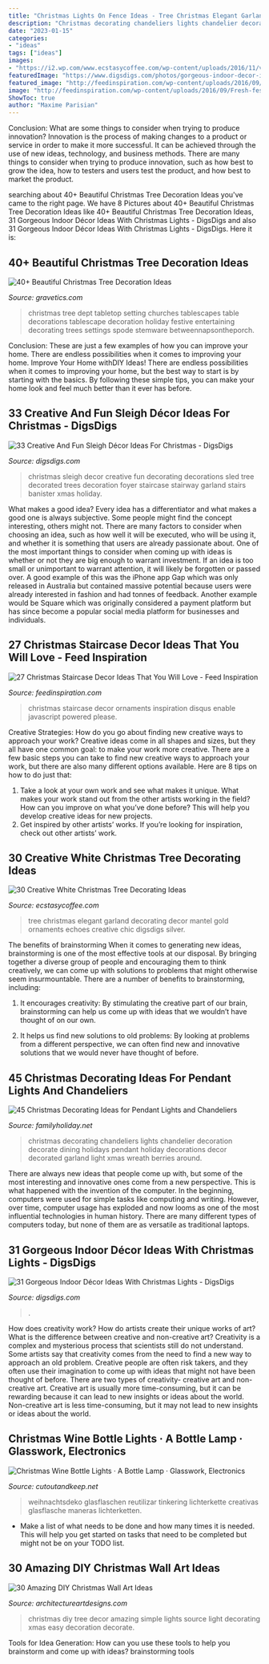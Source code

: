 ```yaml
---
title: "Christmas Lights On Fence Ideas - Tree Christmas Elegant Garland Decorating Decor Mantel Gold Ornaments Echoes Creative Chic Digsdigs Silver"
description: "Christmas decorating chandeliers lights chandelier decoration decorate dining holidays pendant holiday decorations decor decorated garland light xmas wreath berries around"
date: "2023-01-15"
categories:
- "ideas"
tags: ["ideas"]
images:
- "https://i2.wp.com/www.ecstasycoffee.com/wp-content/uploads/2016/11/vintage-tree.jpg?resize=461%2C640"
featuredImage: "https://www.digsdigs.com/photos/gorgeous-indoor-decor-ideas-with-christmas-lights-19-554x1002.jpg"
featured_image: "http://feedinspiration.com/wp-content/uploads/2016/09/Fresh-festive-Christmas-Staircase-with-Ornaments.jpg"
image: "http://feedinspiration.com/wp-content/uploads/2016/09/Fresh-festive-Christmas-Staircase-with-Ornaments.jpg"
ShowToc: true
author: "Maxime Parisian"
---
```



Conclusion: What are some things to consider when trying to produce innovation?
Innovation is the process of making changes to a product or service in order to make it more successful. It can be achieved through the use of new ideas, technology, and business methods. There are many things to consider when trying to produce innovation, such as how best to grow the idea, how to testers and users test the product, and how best to market the product.

	

		
searching about 40+ Beautiful Christmas Tree Decoration Ideas you've came to the right page. We have 8 Pictures about 40+ Beautiful Christmas Tree Decoration Ideas like 40+ Beautiful Christmas Tree Decoration Ideas, 31 Gorgeous Indoor Décor Ideas With Christmas Lights - DigsDigs and also 31 Gorgeous Indoor Décor Ideas With Christmas Lights - DigsDigs. Here it is:
		
    
## 40+ Beautiful Christmas Tree Decoration Ideas

<img loading=lazy src="https://www.gravetics.com/wp-content/uploads/2017/10/Beautiful-Christmas-Tree-Decorations-Ideas.jpg" onerror="this.onerror=null;this.src='https://tse4.mm.bing.net/th?id=OIP.TL9-8xj1smJlJUKvkgiakwHaLL&amp;pid=15.1';" alt="40+ Beautiful Christmas Tree Decoration Ideas">

_Source: gravetics.com_

>christmas tree dept tabletop setting churches tablescapes table decorations tablescape decoration holiday festive entertaining decorating trees settings spode stemware betweennapsontheporch. 

	

Conclusion: These are just a few examples of how you can improve your home. There are endless possibilities when it comes to improving your home.
Improve Your Home withDIY Ideas!
There are endless possibilities when it comes to improving your home, but the best way to start is by starting with the basics. By following these simple tips, you can make your home look and feel much better than it ever has before.

    
## 33 Creative And Fun Sleigh Décor Ideas For Christmas - DigsDigs

<img loading=lazy src="http://www.digsdigs.com/photos/fun-and-creative-sleigh-decor-ideas-for-christmas-14-554x832.jpg" onerror="this.onerror=null;this.src='https://tse2.mm.bing.net/th?id=OIP.877Vbkw3p_7MS2z76sFMGQHaLH&amp;pid=15.1';" alt="33 Creative And Fun Sleigh Décor Ideas For Christmas - DigsDigs">

_Source: digsdigs.com_

>christmas sleigh decor creative fun decorating decorations sled tree decorated trees decoration foyer staircase stairway garland stairs banister xmas holiday. 

	

What makes a good idea?
Every idea has a differentiator and what makes a good one is always subjective. Some people might find the concept interesting, others might not. There are many factors to consider when choosing an idea, such as how well it will be executed, who will be using it, and whether it is something that users are already passionate about. 
One of the most important things to consider when coming up with ideas is whether or not they are big enough to warrant investment. If an idea is too small or unimportant to warrant attention, it will likely be forgotten or passed over. A good example of this was the iPhone app Gap which was only released in Australia but contained massive potential because users were already interested in fashion and had tonnes of feedback. Another example would be Square which was originally considered a payment platform but has since become a popular social media platform for businesses and individuals.

    
## 27 Christmas Staircase Decor Ideas That You Will Love - Feed Inspiration

<img loading=lazy src="http://feedinspiration.com/wp-content/uploads/2016/09/Fresh-festive-Christmas-Staircase-with-Ornaments.jpg" onerror="this.onerror=null;this.src='https://tse1.mm.bing.net/th?id=OIP.IE7N0drwMtOd1N3dJrXRMAHaJ4&amp;pid=15.1';" alt="27 Christmas Staircase Decor Ideas That You Will Love - Feed Inspiration">

_Source: feedinspiration.com_

>christmas staircase decor ornaments inspiration disqus enable javascript powered please. 

	

Creative Strategies: How do you go about finding new creative ways to approach your work?
Creative ideas come in all shapes and sizes, but they all have one common goal: to make your work more creative. There are a few basic steps you can take to find new creative ways to approach your work, but there are also many different options available. Here are 8 tips on how to do just that: 
1. Take a look at your own work and see what makes it unique. What makes your work stand out from the other artists working in the field? How can you improve on what you’ve done before? This will help you develop creative ideas for new projects. 
2. Get inspired by other artists’ works. If you’re looking for inspiration, check out other artists’ work.

    
## 30 Creative White Christmas Tree Decorating Ideas

<img loading=lazy src="https://i2.wp.com/www.ecstasycoffee.com/wp-content/uploads/2016/11/vintage-tree.jpg?resize=461%2C640" onerror="this.onerror=null;this.src='https://tse4.mm.bing.net/th?id=OIP.5C7PLIetrhXXtA6ZPOrXUwAAAA&amp;pid=15.1';" alt="30 Creative White Christmas Tree Decorating Ideas">

_Source: ecstasycoffee.com_

>tree christmas elegant garland decorating decor mantel gold ornaments echoes creative chic digsdigs silver. 

	

The benefits of brainstorming
When it comes to generating new ideas, brainstorming is one of the most effective tools at our disposal. By bringing together a diverse group of people and encouraging them to think creatively, we can come up with solutions to problems that might otherwise seem insurmountable.
There are a number of benefits to brainstorming, including:

1. It encourages creativity: By stimulating the creative part of our brain, brainstorming can help us come up with ideas that we wouldn’t have thought of on our own.

2. It helps us find new solutions to old problems: By looking at problems from a different perspective, we can often find new and innovative solutions that we would never have thought of before.


    
## 45 Christmas Decorating Ideas For Pendant Lights And Chandeliers

<img loading=lazy src="http://www.familyholiday.net/wp-content/uploads/2015/11/Christmas-Pendant-Lights-and-Chandeliers-1.jpg" onerror="this.onerror=null;this.src='https://tse1.mm.bing.net/th?id=OIP.wpXiUMfxZrKXup0netqp_AHaLH&amp;pid=15.1';" alt="45 Christmas Decorating Ideas for Pendant Lights and Chandeliers">

_Source: familyholiday.net_

>christmas decorating chandeliers lights chandelier decoration decorate dining holidays pendant holiday decorations decor decorated garland light xmas wreath berries around. 

	

There are always new ideas that people come up with, but some of the most interesting and innovative ones come from a new perspective. This is what happened with the invention of the computer. In the beginning, computers were used for simple tasks like computing and writing. However, over time, computer usage has exploded and now looms as one of the most influential technologies in human history. There are many different types of computers today, but none of them are as versatile as traditional laptops.

    
## 31 Gorgeous Indoor Décor Ideas With Christmas Lights - DigsDigs

<img loading=lazy src="https://www.digsdigs.com/photos/gorgeous-indoor-decor-ideas-with-christmas-lights-19-554x1002.jpg" onerror="this.onerror=null;this.src='https://tse4.mm.bing.net/th?id=OIP.DXf4JiynvEGxFqUFo_MYtQHaNZ&amp;pid=15.1';" alt="31 Gorgeous Indoor Décor Ideas With Christmas Lights - DigsDigs">

_Source: digsdigs.com_

>. 

	

How does creativity work? How do artists create their unique works of art? What is the difference between creative and non-creative art?
Creativity is a complex and mysterious process that scientists still do not understand. Some artists say that creativity comes from the need to find a new way to approach an old problem. Creative people are often risk takers, and they often use their imagination to come up with ideas that might not have been thought of before. There are two types of creativity- creative art and non-creative art. Creative art is usually more time-consuming, but it can be rewarding because it can lead to new insights or ideas about the world. Non-creative art is less time-consuming, but it may not lead to new insights or ideas about the world.

    
## Christmas Wine Bottle Lights · A Bottle Lamp · Glasswork, Electronics

<img loading=lazy src="https://images.coplusk.net/project_images/81456/image/DSCN0573_1296954015.jpg" onerror="this.onerror=null;this.src='https://tse3.mm.bing.net/th?id=OIP.yNmTpV-4swGEm9erhLiINwHaJ4&amp;pid=15.1';" alt="Christmas Wine Bottle Lights · A Bottle Lamp · Glasswork, Electronics">

_Source: cutoutandkeep.net_

>weihnachtsdeko glasflaschen reutilizar tinkering lichterkette creativas glasflasche maneras lichterketten. 

	

- Make a list of what needs to be done and how many times it is needed. This will help you get started on tasks that need to be completed but might not be on your TODO list.

    
## 30 Amazing DIY Christmas Wall Art Ideas

<img loading=lazy src="http://www.architectureartdesigns.com/wp-content/uploads/2013/12/279.jpg" onerror="this.onerror=null;this.src='https://tse2.mm.bing.net/th?id=OIP.pxCklbhJccB7Cpjmo_G9SwAAAA&amp;pid=15.1';" alt="30 Amazing DIY Christmas Wall Art Ideas">

_Source: architectureartdesigns.com_

>christmas diy tree decor amazing simple lights source light decorating xmas easy decoration decorate. 

	

Tools for Idea Generation: How can you use these tools to help you brainstorm and come up with ideas?
brainstorming tools 
